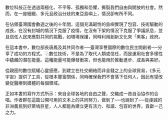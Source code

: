 數位科技正在透過兩極化、不平等、孤獨和恐懼，撕裂我們自由與開放的社會。然而，在一座細緻、多元且政治分歧的東亞島嶼上，情況卻有所不同。

在佔領臺灣國會數週之後的十年間，這個充滿韌性的島嶼實現了包容、技術驅動的成長，在沒有封城的情況下克服了疫情，在沒有下架的情況下克服了爭議訊息，並且信任人民來應對共同的挑戰，如環境保護，同時利用創新文化來「黑客」政府。

在這本書中，數位部長唐鳳及其共同作者──臺灣享譽國際的數位民主開創者──分享了成功的方程式。⿻數位技術，不是為了取代人類或信任，而是運用社會多樣性中蘊藏的潛在能量。這種能量可能爆發衝突，但也能用於推動進步、成長與美好。

從親密的數位賦權心靈感應，到建立在社交網絡而非金錢之上的全球貿易，《多元宇宙》提供了工具，從根本豐富關係，同時確保我們不會落下任何人，因此有望改變從醫療到媒體的每個領域。

正如本書的寫作方式所示：來自全球各地的自由之聲，交織成一首自治協作的合唱。作者群在這篇公開可用的文本上的共同努力，做到了──也說到了──從虔誠的非洲農民到好萊塢巨星，人人都能為建立更有活力、和諧、包容的世界，貢獻一己之力。
